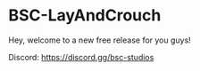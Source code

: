 # BSC-LayAndCrouch

Hey, welcome to a new free release for you guys!

Discord: https://discord.gg/bsc-studios
